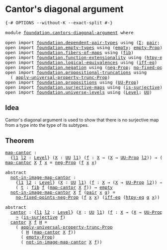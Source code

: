 # Cantor's diagonal argument

<pre class="Agda"><a id="39" class="Symbol">{-#</a> <a id="43" class="Keyword">OPTIONS</a> <a id="51" class="Pragma">--without-K</a> <a id="63" class="Pragma">--exact-split</a> <a id="77" class="Symbol">#-}</a>

<a id="82" class="Keyword">module</a> <a id="89" href="foundation.cantors-diagonal-argument.html" class="Module">foundation.cantors-diagonal-argument</a> <a id="126" class="Keyword">where</a>

<a id="133" class="Keyword">open</a> <a id="138" class="Keyword">import</a> <a id="145" href="foundation.dependent-pair-types.html" class="Module">foundation.dependent-pair-types</a> <a id="177" class="Keyword">using</a> <a id="183" class="Symbol">(</a><a id="184" href="foundation-core.dependent-pair-types.html#502" class="Record">Σ</a><a id="185" class="Symbol">;</a> <a id="187" href="foundation-core.dependent-pair-types.html#575" class="InductiveConstructor">pair</a><a id="191" class="Symbol">;</a> <a id="193" href="foundation-core.dependent-pair-types.html#592" class="Field">pr1</a><a id="196" class="Symbol">;</a> <a id="198" href="foundation-core.dependent-pair-types.html#604" class="Field">pr2</a><a id="201" class="Symbol">)</a>
<a id="203" class="Keyword">open</a> <a id="208" class="Keyword">import</a> <a id="215" href="foundation.empty-types.html" class="Module">foundation.empty-types</a> <a id="238" class="Keyword">using</a> <a id="244" class="Symbol">(</a><a id="245" href="foundation.empty-types.html#1292" class="Datatype">empty</a><a id="250" class="Symbol">;</a> <a id="252" href="foundation.empty-types.html#2893" class="Function">empty-Prop</a><a id="262" class="Symbol">)</a>
<a id="264" class="Keyword">open</a> <a id="269" class="Keyword">import</a> <a id="276" href="foundation.fibers-of-maps.html" class="Module">foundation.fibers-of-maps</a> <a id="302" class="Keyword">using</a> <a id="308" class="Symbol">(</a><a id="309" href="foundation-core.fibers-of-maps.html#928" class="Function">fib</a><a id="312" class="Symbol">)</a>
<a id="314" class="Keyword">open</a> <a id="319" class="Keyword">import</a> <a id="326" href="foundation.function-extensionality.html" class="Module">foundation.function-extensionality</a> <a id="361" class="Keyword">using</a> <a id="367" class="Symbol">(</a><a id="368" href="foundation.function-extensionality.html#946" class="Function">htpy-eq</a><a id="375" class="Symbol">)</a>
<a id="377" class="Keyword">open</a> <a id="382" class="Keyword">import</a> <a id="389" href="foundation.logical-equivalences.html" class="Module">foundation.logical-equivalences</a> <a id="421" class="Keyword">using</a> <a id="427" class="Symbol">(</a><a id="428" href="foundation.logical-equivalences.html#748" class="Function">iff-eq</a><a id="434" class="Symbol">)</a>
<a id="436" class="Keyword">open</a> <a id="441" class="Keyword">import</a> <a id="448" href="foundation.negation.html" class="Module">foundation.negation</a> <a id="468" class="Keyword">using</a> <a id="474" class="Symbol">(</a><a id="475" href="foundation.negation.html#1193" class="Function">neg-Prop</a><a id="483" class="Symbol">;</a> <a id="485" href="foundation.negation.html#1496" class="Function">no-fixed-points-neg-Prop</a><a id="509" class="Symbol">;</a> <a id="511" href="foundation.negation.html#756" class="Function">¬</a><a id="512" class="Symbol">)</a>
<a id="514" class="Keyword">open</a> <a id="519" class="Keyword">import</a> <a id="526" href="foundation.propositional-truncations.html" class="Module">foundation.propositional-truncations</a> <a id="563" class="Keyword">using</a>
  <a id="571" class="Symbol">(</a> <a id="573" href="foundation.propositional-truncations.html#5148" class="Function">apply-universal-property-trunc-Prop</a><a id="608" class="Symbol">)</a>
<a id="610" class="Keyword">open</a> <a id="615" class="Keyword">import</a> <a id="622" href="foundation.propositions.html" class="Module">foundation.propositions</a> <a id="646" class="Keyword">using</a> <a id="652" class="Symbol">(</a><a id="653" href="foundation-core.propositions.html#1322" class="Function">UU-Prop</a><a id="660" class="Symbol">)</a>
<a id="662" class="Keyword">open</a> <a id="667" class="Keyword">import</a> <a id="674" href="foundation.surjective-maps.html" class="Module">foundation.surjective-maps</a> <a id="701" class="Keyword">using</a> <a id="707" class="Symbol">(</a><a id="708" href="foundation.surjective-maps.html#1905" class="Function">is-surjective</a><a id="721" class="Symbol">)</a>
<a id="723" class="Keyword">open</a> <a id="728" class="Keyword">import</a> <a id="735" href="foundation.universe-levels.html" class="Module">foundation.universe-levels</a> <a id="762" class="Keyword">using</a> <a id="768" class="Symbol">(</a><a id="769" href="Agda.Primitive.html#597" class="Postulate">Level</a><a id="774" class="Symbol">;</a> <a id="776" href="foundation-core.universe-levels.html#222" class="Primitive">UU</a><a id="778" class="Symbol">)</a>
</pre>
## Idea

Cantor's diagonal argument is used to show that there is no surjective map from a type into the type of its subtypes.

## Theorem

<pre class="Agda"><a id="map-cantor"></a><a id="933" href="foundation.cantors-diagonal-argument.html#933" class="Function">map-cantor</a> <a id="944" class="Symbol">:</a>
  <a id="948" class="Symbol">{</a><a id="949" href="foundation.cantors-diagonal-argument.html#949" class="Bound">l1</a> <a id="952" href="foundation.cantors-diagonal-argument.html#952" class="Bound">l2</a> <a id="955" class="Symbol">:</a> <a id="957" href="Agda.Primitive.html#597" class="Postulate">Level</a><a id="962" class="Symbol">}</a> <a id="964" class="Symbol">(</a><a id="965" href="foundation.cantors-diagonal-argument.html#965" class="Bound">X</a> <a id="967" class="Symbol">:</a> <a id="969" href="foundation-core.universe-levels.html#222" class="Primitive">UU</a> <a id="972" href="foundation.cantors-diagonal-argument.html#949" class="Bound">l1</a><a id="974" class="Symbol">)</a> <a id="976" class="Symbol">(</a><a id="977" href="foundation.cantors-diagonal-argument.html#977" class="Bound">f</a> <a id="979" class="Symbol">:</a> <a id="981" href="foundation.cantors-diagonal-argument.html#965" class="Bound">X</a> <a id="983" class="Symbol">→</a> <a id="985" class="Symbol">(</a><a id="986" href="foundation.cantors-diagonal-argument.html#965" class="Bound">X</a> <a id="988" class="Symbol">→</a> <a id="990" href="foundation-core.propositions.html#1322" class="Function">UU-Prop</a> <a id="998" href="foundation.cantors-diagonal-argument.html#952" class="Bound">l2</a><a id="1000" class="Symbol">))</a> <a id="1003" class="Symbol">→</a> <a id="1005" class="Symbol">(</a><a id="1006" href="foundation.cantors-diagonal-argument.html#965" class="Bound">X</a> <a id="1008" class="Symbol">→</a> <a id="1010" href="foundation-core.propositions.html#1322" class="Function">UU-Prop</a> <a id="1018" href="foundation.cantors-diagonal-argument.html#952" class="Bound">l2</a><a id="1020" class="Symbol">)</a>
<a id="1022" href="foundation.cantors-diagonal-argument.html#933" class="Function">map-cantor</a> <a id="1033" href="foundation.cantors-diagonal-argument.html#1033" class="Bound">X</a> <a id="1035" href="foundation.cantors-diagonal-argument.html#1035" class="Bound">f</a> <a id="1037" href="foundation.cantors-diagonal-argument.html#1037" class="Bound">x</a> <a id="1039" class="Symbol">=</a> <a id="1041" href="foundation.negation.html#1193" class="Function">neg-Prop</a> <a id="1050" class="Symbol">(</a><a id="1051" href="foundation.cantors-diagonal-argument.html#1035" class="Bound">f</a> <a id="1053" href="foundation.cantors-diagonal-argument.html#1037" class="Bound">x</a> <a id="1055" href="foundation.cantors-diagonal-argument.html#1037" class="Bound">x</a><a id="1056" class="Symbol">)</a>

<a id="1059" class="Keyword">abstract</a>
  <a id="not-in-image-map-cantor"></a><a id="1070" href="foundation.cantors-diagonal-argument.html#1070" class="Function">not-in-image-map-cantor</a> <a id="1094" class="Symbol">:</a>
    <a id="1100" class="Symbol">{</a><a id="1101" href="foundation.cantors-diagonal-argument.html#1101" class="Bound">l1</a> <a id="1104" href="foundation.cantors-diagonal-argument.html#1104" class="Bound">l2</a> <a id="1107" class="Symbol">:</a> <a id="1109" href="Agda.Primitive.html#597" class="Postulate">Level</a><a id="1114" class="Symbol">}</a> <a id="1116" class="Symbol">(</a><a id="1117" href="foundation.cantors-diagonal-argument.html#1117" class="Bound">X</a> <a id="1119" class="Symbol">:</a> <a id="1121" href="foundation-core.universe-levels.html#222" class="Primitive">UU</a> <a id="1124" href="foundation.cantors-diagonal-argument.html#1101" class="Bound">l1</a><a id="1126" class="Symbol">)</a> <a id="1128" class="Symbol">(</a><a id="1129" href="foundation.cantors-diagonal-argument.html#1129" class="Bound">f</a> <a id="1131" class="Symbol">:</a> <a id="1133" href="foundation.cantors-diagonal-argument.html#1117" class="Bound">X</a> <a id="1135" class="Symbol">→</a> <a id="1137" class="Symbol">(</a><a id="1138" href="foundation.cantors-diagonal-argument.html#1117" class="Bound">X</a> <a id="1140" class="Symbol">→</a> <a id="1142" href="foundation-core.propositions.html#1322" class="Function">UU-Prop</a> <a id="1150" href="foundation.cantors-diagonal-argument.html#1104" class="Bound">l2</a><a id="1152" class="Symbol">))</a> <a id="1155" class="Symbol">→</a>
    <a id="1161" class="Symbol">(</a> <a id="1163" href="foundation.cantors-diagonal-argument.html#1163" class="Bound">t</a> <a id="1165" class="Symbol">:</a> <a id="1167" href="foundation-core.fibers-of-maps.html#928" class="Function">fib</a> <a id="1171" href="foundation.cantors-diagonal-argument.html#1129" class="Bound">f</a> <a id="1173" class="Symbol">(</a><a id="1174" href="foundation.cantors-diagonal-argument.html#933" class="Function">map-cantor</a> <a id="1185" href="foundation.cantors-diagonal-argument.html#1117" class="Bound">X</a> <a id="1187" href="foundation.cantors-diagonal-argument.html#1129" class="Bound">f</a><a id="1188" class="Symbol">))</a> <a id="1191" class="Symbol">→</a> <a id="1193" href="foundation.empty-types.html#1292" class="Datatype">empty</a>
  <a id="1201" href="foundation.cantors-diagonal-argument.html#1070" class="Function">not-in-image-map-cantor</a> <a id="1225" href="foundation.cantors-diagonal-argument.html#1225" class="Bound">X</a> <a id="1227" href="foundation.cantors-diagonal-argument.html#1227" class="Bound">f</a> <a id="1229" class="Symbol">(</a><a id="1230" href="foundation-core.dependent-pair-types.html#575" class="InductiveConstructor">pair</a> <a id="1235" href="foundation.cantors-diagonal-argument.html#1235" class="Bound">x</a> <a id="1237" href="foundation.cantors-diagonal-argument.html#1237" class="Bound">α</a><a id="1238" class="Symbol">)</a> <a id="1240" class="Symbol">=</a>
    <a id="1246" href="foundation.negation.html#1496" class="Function">no-fixed-points-neg-Prop</a> <a id="1271" class="Symbol">(</a><a id="1272" href="foundation.cantors-diagonal-argument.html#1227" class="Bound">f</a> <a id="1274" href="foundation.cantors-diagonal-argument.html#1235" class="Bound">x</a> <a id="1276" href="foundation.cantors-diagonal-argument.html#1235" class="Bound">x</a><a id="1277" class="Symbol">)</a> <a id="1279" class="Symbol">(</a><a id="1280" href="foundation.logical-equivalences.html#748" class="Function">iff-eq</a> <a id="1287" class="Symbol">(</a><a id="1288" href="foundation.function-extensionality.html#946" class="Function">htpy-eq</a> <a id="1296" href="foundation.cantors-diagonal-argument.html#1237" class="Bound">α</a> <a id="1298" href="foundation.cantors-diagonal-argument.html#1235" class="Bound">x</a><a id="1299" class="Symbol">))</a>

<a id="1303" class="Keyword">abstract</a>
  <a id="cantor"></a><a id="1314" href="foundation.cantors-diagonal-argument.html#1314" class="Function">cantor</a> <a id="1321" class="Symbol">:</a> <a id="1323" class="Symbol">{</a><a id="1324" href="foundation.cantors-diagonal-argument.html#1324" class="Bound">l1</a> <a id="1327" href="foundation.cantors-diagonal-argument.html#1327" class="Bound">l2</a> <a id="1330" class="Symbol">:</a> <a id="1332" href="Agda.Primitive.html#597" class="Postulate">Level</a><a id="1337" class="Symbol">}</a> <a id="1339" class="Symbol">(</a><a id="1340" href="foundation.cantors-diagonal-argument.html#1340" class="Bound">X</a> <a id="1342" class="Symbol">:</a> <a id="1344" href="foundation-core.universe-levels.html#222" class="Primitive">UU</a> <a id="1347" href="foundation.cantors-diagonal-argument.html#1324" class="Bound">l1</a><a id="1349" class="Symbol">)</a> <a id="1351" class="Symbol">(</a><a id="1352" href="foundation.cantors-diagonal-argument.html#1352" class="Bound">f</a> <a id="1354" class="Symbol">:</a> <a id="1356" href="foundation.cantors-diagonal-argument.html#1340" class="Bound">X</a> <a id="1358" class="Symbol">→</a> <a id="1360" class="Symbol">(</a><a id="1361" href="foundation.cantors-diagonal-argument.html#1340" class="Bound">X</a> <a id="1363" class="Symbol">→</a> <a id="1365" href="foundation-core.propositions.html#1322" class="Function">UU-Prop</a> <a id="1373" href="foundation.cantors-diagonal-argument.html#1327" class="Bound">l2</a><a id="1375" class="Symbol">))</a> <a id="1378" class="Symbol">→</a>
    <a id="1384" href="foundation.negation.html#756" class="Function">¬</a> <a id="1386" class="Symbol">(</a><a id="1387" href="foundation.surjective-maps.html#1905" class="Function">is-surjective</a> <a id="1401" href="foundation.cantors-diagonal-argument.html#1352" class="Bound">f</a><a id="1402" class="Symbol">)</a>
  <a id="1406" href="foundation.cantors-diagonal-argument.html#1314" class="Function">cantor</a> <a id="1413" href="foundation.cantors-diagonal-argument.html#1413" class="Bound">X</a> <a id="1415" href="foundation.cantors-diagonal-argument.html#1415" class="Bound">f</a> <a id="1417" href="foundation.cantors-diagonal-argument.html#1417" class="Bound">H</a> <a id="1419" class="Symbol">=</a>
    <a id="1425" class="Symbol">(</a> <a id="1427" href="foundation.propositional-truncations.html#5148" class="Function">apply-universal-property-trunc-Prop</a>
      <a id="1469" class="Symbol">(</a> <a id="1471" href="foundation.cantors-diagonal-argument.html#1417" class="Bound">H</a> <a id="1473" class="Symbol">(</a><a id="1474" href="foundation.cantors-diagonal-argument.html#933" class="Function">map-cantor</a> <a id="1485" href="foundation.cantors-diagonal-argument.html#1413" class="Bound">X</a> <a id="1487" href="foundation.cantors-diagonal-argument.html#1415" class="Bound">f</a><a id="1488" class="Symbol">))</a>
      <a id="1497" class="Symbol">(</a> <a id="1499" href="foundation.empty-types.html#2893" class="Function">empty-Prop</a><a id="1509" class="Symbol">)</a>
      <a id="1517" class="Symbol">(</a> <a id="1519" href="foundation.cantors-diagonal-argument.html#1070" class="Function">not-in-image-map-cantor</a> <a id="1543" href="foundation.cantors-diagonal-argument.html#1413" class="Bound">X</a> <a id="1545" href="foundation.cantors-diagonal-argument.html#1415" class="Bound">f</a><a id="1546" class="Symbol">))</a>
</pre>